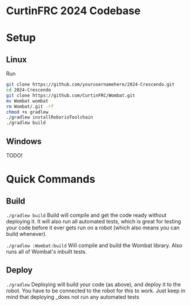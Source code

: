 CurtinFRC 2024 Codebase
===

# Setup
## Linux
Run
```bash
git clone https://github.com/yourusernamehere/2024-Crescendo.git
cd 2024-Crescendo
git clone https://github.com/CurtinFRC/Wombat.git
mv Wombat wombat
rm Wombat/.git -rf
chmod +x gradlew
./gradlew installRoborioToolchain
./gradlew build
```

## Windows
TODO!

# Quick Commands
## Build
`./gradlew build`
Build will compile and get the code ready without deploying it. It will also run all automated tests, which is great for testing your code before it ever gets run on a robot (which also means you can build whenever).  

`./gradlew :Wombat:build`
Will compile and build the Wombat library. Also runs all of Wombat's inbuilt tests.

## Deploy
`./gradlew`
Deploying will build your code (as above), and deploy it to the robot. You have to be connected to the robot for this to work. Just keep in mind that deploying _does not run any automated tests

